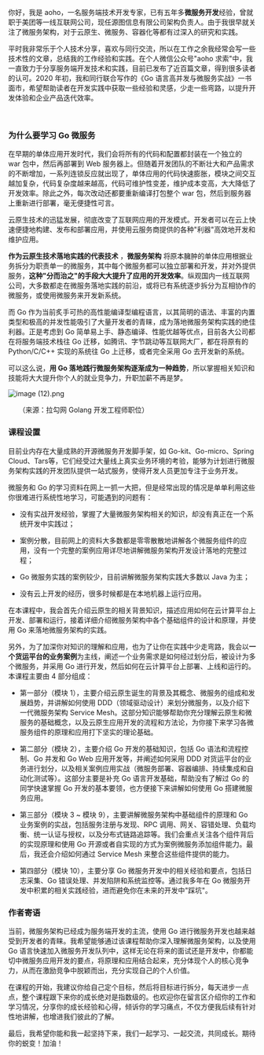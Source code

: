 你好，我是 aoho，一名服务端技术开发专家，已有五年多**微服务开发**经验，曾就职于美团等一线互联网公司，现任源图信息有限公司架构负责人。由于我很早就关注了微服务架构，对于云原生、微服务、容器化等都有过深入的研究和实践。

平时我非常乐于个人技术分享，喜欢与同行交流，所以在工作之余我经常会写一些技术性的文章，总结我的工作经验和实践。在个人微信公众号"aoho 求索"中，我一直致力于分享服务端开发技术和实践，目前已发布了近百篇文章，得到很多读者的认可。2020 年初，我和同行联合写作的《Go 语言高并发与微服务实战》一书面市，希望帮助读者在开发实践中获取一些经验和灵感，少走一些弯路，以提升开发体验和企业产品迭代效率。

<br />

### 为什么要学习 Go 微服务

在早期的单体应用开发时代，我们会将所有的代码和配置都封装在一个独立的 war 包中，然后再部署到 Web 服务器上。但随着开发团队的不断壮大和产品需求的不断增加，一系列连锁反应就出现了，单体应用的代码快速膨胀，模块之间交互越加复杂，代码复杂度越来越高，代码可维护性变差，维护成本变高，大大降低了开发效率。除此之外，每次改动还都要重新编译打包整个 war 包，然后到服务器上重新进行部署，毫无便捷性可言。

云原生技术的迅猛发展，彻底改变了互联网应用的开发模式。开发者可以在云上快速便捷地构建、发布和部署应用，并使用云服务商提供的各种"利器"高效地开发和维护应用。

**作为云原生技术落地实践的代表技术** ，**微服务架构** 将原本臃肿的单体应用根据业务拆分为职责单一的微服务，其中每个微服务都可以独立部署和开发，并对外提供服务，**这种"分而治之"的手段大大提升了应用的开发效率**。纵观国内一线互联网公司，大多数都走在微服务落地实践的前沿，或将已有系统逐步拆分为互相协作的微服务，或使用微服务来开发新系统。

而 Go 作为当前炙手可热的高性能编译型编程语言，以其简明的语法、丰富的内置类型和极高的并发性能吸引了大量开发者的青睐，成为落地微服务架构实践的绝佳利器。正是考虑到 Go 简单易上手、静态编译、性能优越等优点，目前各大公司都在将服务端技术栈往 Go 迁移，如腾讯、字节跳动等互联网大厂，都在将原有的 Python/C/C++ 实现的系统往 Go 上迁移，或者完全采用 Go 去开发新的系统。

可以这么说，**用 Go 落地践行微服务架构逐渐成为一种趋势**，所以掌握相关知识和技能将大大提升你个人的就业竞争力，升职加薪不再是梦。

![image (12).png](https://s0.lgstatic.com/i/image/M00/29/57/Ciqc1F76rkaARRZlAAIMgf54ezU781.png)  

　　（来源：拉勾网 Golang 开发工程师职位）

### 课程设置

目前业内存在大量成熟的开源微服务开发脚手架，如 Go-kit、Go-micro、Spring Cloud、Tars等，它们经受过大量线上真实业务环境的考验，能够为计划进行微服务架构实践的开发团队提供一站式服务，使得开发人员更加专注于业务开发。

微服务和 Go 的学习资料在网上一抓一大把，但是经常出现的情况是单单利用这些你很难进行系统性地学习，可能遇到的问题有：

* 没有实战开发经验，掌握了大量微服务架构相关的知识，却没有真正在一个系统开发中实践过；

* 案例分散，目前网上的资料大多数都是零零散散地讲解各个微服务组件的应用，没有一个完整的案例应用详尽地讲解微服务架构开发设计落地的完整过程；

* Go 微服务实践的案例较少，目前讲解微服务架构实践大多数以 Java 为主；

* 没有云上开发的经历，很多时候都是在本地机器上运行应用。

在本课程中，我会首先介绍云原生的相关背景知识，描述应用如何在云计算平台上开发、部署和运行，接着详细介绍微服务架构中各个基础组件的设计和原理，并使用 Go 来落地微服务架构的实践。

另外，为了加深你对知识的理解和应用，也为了让你在实践中少走弯路，我会以**一个货运平台的业务案例**为主线，阐述一个业务需求是如何经过划分后，被设计为多个微服务，并采用 Go 进行开发，然后如何在云计算平台上部署、上线和运行的。本课程主要由 4 部分组成：

* 第一部分（模块 1），主要介绍云原生诞生的背景及其概念、微服务的组成和发展趋势，并讲解如何使用 DDD（领域驱动设计）来划分微服务，以及介绍下一代微服务架构 Service Mesh。这部分知识能够帮助你充分理解云原生和微服务的基础概念，以及云原生应用开发的流程和方法论，为你接下来学习各微服务组件的原理和应用打下坚实的理论基础。

* 第二部分（模块 2），主要介绍 Go 开发的基础知识，包括 Go 语法和流程控制、Go 并发和 Go Web 应用开发等，并阐述如何采用 DDD 对货运平台的业务进行划分，以及相关案例应用实战（微服务部署、容器编排、持续集成和自动化测试等）。这部分主要是补充 Go 语言开发基础，帮助没有了解过 Go 的同学快速掌握 Go 开发的基本要领，也方便接下来讲解如何使用 Go 搭建微服务应用。

* 第三部分（模块 3 \~ 模块 9），主要讲解微服务架构中基础组件的原理和 Go 业务案例的实战，包括服务注册与发现、RPC 调用、网关、容错处理、负载均衡、统一认证与授权，以及分布式链路追踪等。我们会重点关注各个组件背后的实现原理和使用 Go 开源或者自实现的方式为案例微服务添加组件能力。最后，我还会介绍如何通过 Service Mesh 来整合这些组件提供的能力。

* 第四部分（模块 10），主要分享 Go 微服务开发中的相关经验和要点，包括日志采集、Go 错误处理、并发陷阱和系统监控等。通过我多年在 Go 微服务开发中积累的相关实践经验，进而避免你在未来的开发中"踩坑"。

### 作者寄语

当前，微服务架构已经成为服务端开发的主流，使用 Go 进行微服务开发也越来越受到开发者的青睐。我希望能够通过该课程帮助你深入理解微服务架构，以及使用 Go 语言快速加入微服务开发队列中，这样无论在将来的面试还是开发中，你都能切中微服务应用开发的要点，将原理和应用结合起来，充分体现个人的核心竞争力，从而在激励竞争中脱颖而出，充分实现自己的个人价值。

在课程的开始，我建议你给自己定个目标，然后将目标进行拆分，每天进步一点点，整个课程跟下来你的成长绝对是指数级的。也欢迎你在留言区介绍你的工作和学习情况，分享你的成长经验和心得，倾诉你的学习痛点，不仅方便我后续有针对性地讲解，也增进我们彼此的了解。

最后，我希望你能和我一起坚持下来，我们一起学习、一起交流，共同成长。期待你的蜕变！加油！
